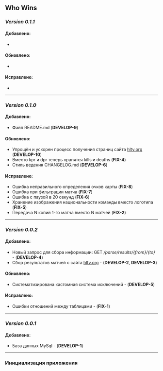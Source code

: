 ## Who Wins

### _**Version 0.1.1**_
#### Добавлено:

-

#### Обновлено:

-

#### Исправлено:

-

---

### _**Version 0.1.0**_
#### Добавлено:

- Файл README.md (**DEVELOP-9**)

#### Обновлено:

- Упрощён и ускорен процесс получения страниц сайта [hltv.org](https://hltv.org) (**DEVELOP-10**)
- Вместо kpr и dpr теперь хранятся kills и deaths (**FIX-4**)
- Стиль ведения CHANGELOG.md (**DEVELOP-6**)

#### Исправлено:

- Ошибка неправильного определения очков карты (**FIX-8**)
- Ошибка при фильтрации матча (**FIX-7**)
- Ошибка с паузой в 20 секунд (**FIX-6**)
- Хранение изображения национальности команды вместо логотипа (**FIX-5**)
- Передача N копий 1-го матча вместо N матчей (**FIX-2**)

---

### _**Version 0.0.2**_
#### Добавлено:

- Новый запрос для сбора информации: GET _/parse/results/{from}/{to}_ - (**DEVELOP-4**)
- Сбор результатов матчей с сайта [hltv.org](https://hltv.org/results) - (**DEVELOP-2**, **DEVELOP-3**)

#### Обновлено:

- Систематизирована кастомная система исключений - (**DEVELOP-5**)

#### Исправлено:

- Ошибки отношений между таблицами - (**FIX-1**)

---

### _**Version 0.0.1**_
#### Добавлено:

- База данных MySql - (**DEVELOP-1**)

---

### Инициализация приложения 